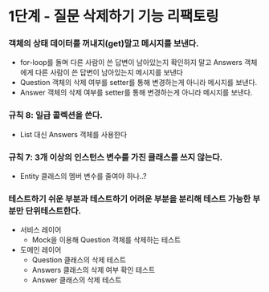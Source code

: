 # 1단계 - 질문 삭제하기 기능 리팩토링

### 객체의 상태 데이터를 꺼내지(get)말고 메시지를 보낸다.
* for-loop를 돌며 다른 사람이 쓴 답변이 남아있는지 확인하지 말고 Answers 객체에게 다른 사람이 쓴 답변이 남아있는지 메시지를 보낸다
* Question 객체의 삭제 여부를 setter를 통해 변경하는게 아니라 메시지를 보낸다.
* Answer 객체의 삭제 여부를 setter를 통해 변경하는게 아니라 메시지를 보낸다.

### 규칙 8: 일급 콜렉션을 쓴다.
* List<Answer> 대신 Answers 객체를 사용한다

### 규칙 7: 3개 이상의 인스턴스 변수를 가진 클래스를 쓰지 않는다.
* Entity 클래스의 멤버 변수를 줄여야 하나..?

### 테스트하기 쉬운 부분과 테스트하기 어려운 부분을 분리해 테스트 가능한 부분만 단위테스트한다.
* 서비스 레이어
  * Mock을 이용해 Question 객체를 삭제하는 테스트
* 도메인 레이어
  * Question 클래스의 삭제 테스트
  * Answers 클래스의 삭제 여부 확인 테스트
  * Answer 클래스의 삭제 테스트

